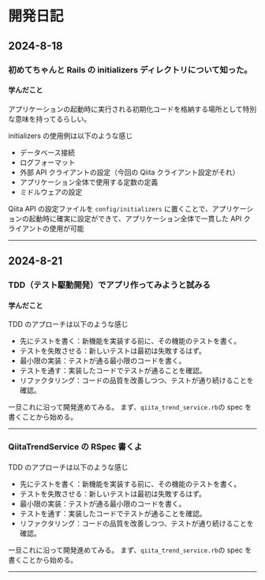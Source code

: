 # 開発日記

## 2024-8-18

### 初めてちゃんと Rails の initializers ディレクトリについて知った。

#### 学んだこと

アプリケーションの起動時に実行される初期化コードを格納する場所として特別な意味を持ってるらしい。

initializers の使用例は以下のような感じ

- データベース接続
- ログフォーマット
- 外部 API クライアントの設定（今回の Qiita クライアント設定がそれ）
- アプリケーション全体で使用する定数の定義
- ミドルウェアの設定

Qiita API の設定ファイルを `config/initializers` に置くことで、アプリケーションの起動時に確実に設定ができて、アプリケーション全体で一貫した API クライアントの使用が可能

---

## 2024-8-21

### TDD（テスト駆動開発）でアプリ作ってみようと試みる

#### 学んだこと

TDD のアプローチは以下のような感じ

- 先にテストを書く：新機能を実装する前に、その機能のテストを書く。
- テストを失敗させる：新しいテストは最初は失敗するはず。
- 最小限の実装：テストが通る最小限のコードを書く。
- テストを通す：実装したコードでテストが通ることを確認。
- リファクタリング：コードの品質を改善しつつ、テストが通り続けることを確認。

一旦これに沿って開発進めてみる。
まず、`qiita_trend_service.rb`の spec を書くことから始める。

---

### QiitaTrendService の RSpec 書くよ

####

TDD のアプローチは以下のような感じ

- 先にテストを書く：新機能を実装する前に、その機能のテストを書く。
- テストを失敗させる：新しいテストは最初は失敗するはず。
- 最小限の実装：テストが通る最小限のコードを書く。
- テストを通す：実装したコードでテストが通ることを確認。
- リファクタリング：コードの品質を改善しつつ、テストが通り続けることを確認。

一旦これに沿って開発進めてみる。
まず、`qiita_trend_service.rb`の spec を書くことから始める。

---
